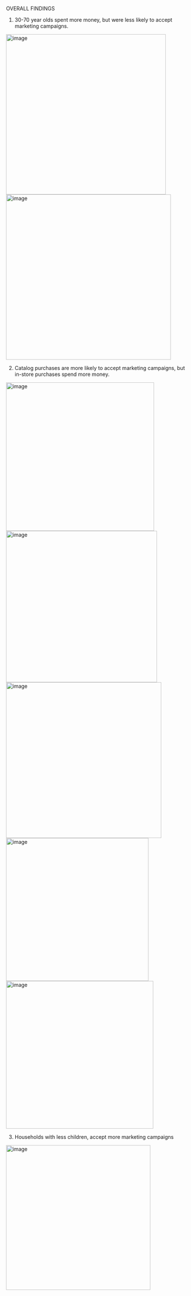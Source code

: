 OVERALL FINDINGS

1. 30-70 year olds spent more money, but were less likely to accept marketing campaigns.

<img width="437" alt="image" src="https://github.com/npjohnson1/Pythonproject1/assets/144065378/9b5e1357-aa69-4f8b-a368-50733d7f35d8">
<img width="451" alt="image" src="https://github.com/npjohnson1/Pythonproject1/assets/144065378/4ece0c08-3050-4eec-bc3a-01ede25c8dd9">

2. Catalog purchases are more likely to accept marketing campaigns, but in-store purchases spend more money.

<img width="405" alt="image" src="https://github.com/npjohnson1/Pythonproject1/assets/144065378/f561571e-ece9-4f56-9537-3771e03a10c0">
<img width="413" alt="image" src="https://github.com/npjohnson1/Pythonproject1/assets/144065378/a47ab04c-8a87-4761-9055-438648c3f21a">
<img width="425" alt="image" src="https://github.com/npjohnson1/Pythonproject1/assets/144065378/939e5fb6-c8b3-4a67-9b90-c001d16be41a">
<img width="390" alt="image" src="https://github.com/npjohnson1/Pythonproject1/assets/144065378/f81961a4-fb0c-42a4-971c-ba275402d6a9">
<img width="403" alt="image" src="https://github.com/npjohnson1/Pythonproject1/assets/144065378/90a6c84f-e652-4814-8c8b-65e1e5094577">

3. Households with less children, accept more marketing campaigns

<img width="395" alt="image" src="https://github.com/npjohnson1/Pythonproject1/assets/144065378/818ee744-edc9-4ddb-ab19-62289318ee78">
